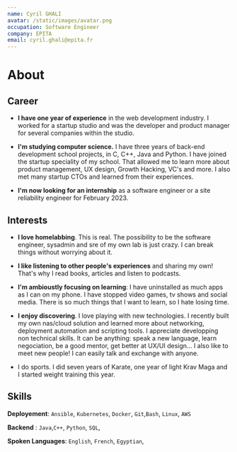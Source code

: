 ```yaml
---
name: Cyril GHALI
avatar: /static/images/avatar.png
occupation: Software Engineer
company: EPITA
email: cyril.ghali@epita.fr
---
```


# About

## Career

- **I have one year of experience** in the web development industry. I worked for a startup studio and was the developer and product manager for several companies within the studio.

- **I'm studying computer science.** I have three years of back-end development school projects, in C, C++, Java and Python. I have joined the startup speciality of my school. That allowed me to learn more about product management, UX design, Growth Hacking, VC's and more. I also met many startup CTOs and learned from their experiences.

- **I'm now looking for an internship** as a software engineer or a site reliability engineer for February 2023.

## Interests

- **I love homelabbing**. This is real. The possibility to be the software engineer, sysadmin and sre of my own lab is just crazy. I can break things without worrying about it.

- **I like listening to other people's experiences** and sharing my own! That's why I read books, articles and listen to podcasts.

- **I'm ambioustly focusing on learning**: I have uninstalled as much apps as I can on my phone. I have stopped video games, tv shows and social media. There is so much things that I want to learn, so I hate losing time.

- **I enjoy discovering**. I love playing with new technologies. I recently built my own nas/cloud solution and learned more about networking, deployment automation and scripting tools. I appreciate developping non technical skills. It can be anything: speak a new language, learn negociation, be a good mentor, get better at UX/UI design... I also like to meet new people! I can easily talk and exchange with anyone.

- I do sports. I did seven years of Karate, one year of light Krav Maga and I started weight training this year.

## Skills

**Deployement**: `Ansible`, `Kubernetes`, `Docker`, `Git`,`Bash`, `Linux`, `AWS`

**Backend** : `Java`,`C++`, `Python`, `SQL`,

**Spoken Languages**: `English`, `French`, `Egyptian`,
